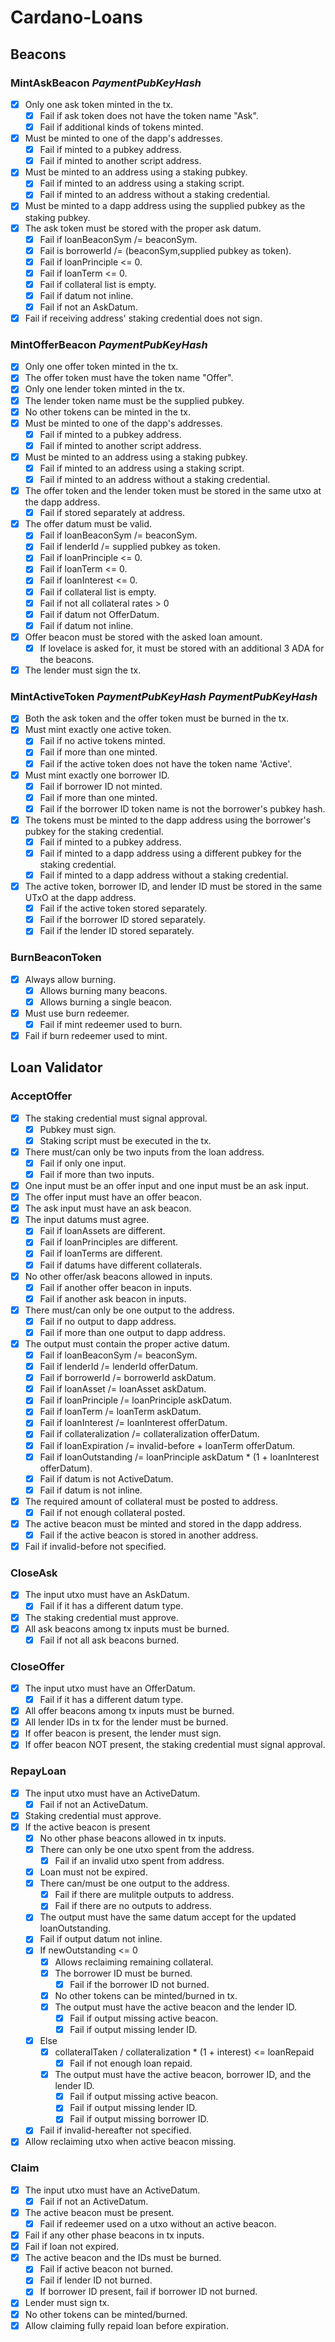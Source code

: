 # Cardano-Loans

## Beacons

### MintAskBeacon *PaymentPubKeyHash*
- [x] Only one ask token minted in the tx.
  - [x] Fail if ask token does not have the token name "Ask".
  - [x] Fail if additional kinds of tokens minted.
- [x] Must be minted to one of the dapp's addresses.
  - [x] Fail if minted to a pubkey address.
  - [x] Fail if minted to another script address.
- [x] Must be minted to an address using a staking pubkey.
  - [x] Fail if minted to an address using a staking script.
  - [x] Fail if minted to an address without a staking credential.
- [x] Must be minted to a dapp address using the supplied pubkey as the staking pubkey.
- [x] The ask token must be stored with the proper ask datum.
  - [x] Fail if loanBeaconSym /= beaconSym.
  - [x] Fail is borrowerId /= (beaconSym,supplied pubkey as token).
  - [x] Fail if loanPrinciple <= 0.
  - [x] Fail if loanTerm <= 0.
  - [x] Fail if collateral list is empty.
  - [x] Fail if datum not inline.
  - [x] Fail if not an AskDatum.
- [x] Fail if receiving address' staking credential does not sign.

### MintOfferBeacon *PaymentPubKeyHash*
- [x] Only one offer token minted in the tx.
- [x] The offer token must have the token name "Offer".
- [x] Only one lender token minted in the tx.
- [x] The lender token name must be the supplied pubkey.
- [x] No other tokens can be minted in the tx.
- [x] Must be minted to one of the dapp's addresses.
  - [x] Fail if minted to a pubkey address.
  - [x] Fail if minted to another script address.
- [x] Must be minted to an address using a staking pubkey.
  - [x] Fail if minted to an address using a staking script.
  - [x] Fail if minted to an address without a staking credential.
- [x] The offer token and the lender token must be stored in the same utxo at the dapp address.
  - [x] Fail if stored separately at address.
- [x] The offer datum must be valid.
  - [x] Fail if loanBeaconSym /= beaconSym.
  - [x] Fail if lenderId /= supplied pubkey as token.
  - [x] Fail if loanPrinciple <= 0.
  - [x] Fail if loanTerm <= 0.
  - [x] Fail if loanInterest <= 0.
  - [x] Fail if collateral list is empty.
  - [x] Fail if not all collateral rates > 0
  - [x] Fail if datum not OfferDatum.
  - [x] Fail if datum not inline.
- [x] Offer beacon must be stored with the asked loan amount.
  - [x] If lovelace is asked for, it must be stored with an additional 3 ADA for the beacons.
- [x] The lender must sign the tx.

### MintActiveToken *PaymentPubKeyHash* *PaymentPubKeyHash*
- [x] Both the ask token and the offer token must be burned in the tx.
- [x] Must mint exactly one active token.
  - [x] Fail if no active tokens minted.
  - [x] Fail if more than one minted.
  - [x] Fail if the active token does not have the token name 'Active'.
- [x] Must mint exactly one borrower ID.
  - [x] Fail if borrower ID not minted.
  - [x] Fail if more than one minted.
  - [x] Fail if the borrower ID token name is not the borrower's pubkey hash.
- [x] The tokens must be minted to the dapp address using the borrower's pubkey for the staking credential.
  - [x] Fail if minted to a pubkey address.
  - [x] Fail if minted to a dapp address using a different pubkey for the staking credential.
  - [x] Fail if minted to a dapp address without a staking credential.
- [x] The active token, borrower ID, and lender ID must be stored in the same UTxO at the dapp address.
  - [x] Fail if the active token stored separately.
  - [x] Fail if the borrower ID stored separately.
  - [x] Fail if the lender ID stored separately.

### BurnBeaconToken
- [x] Always allow burning.
  - [x] Allows burning many beacons.
  - [x] Allows burning a single beacon.
- [x] Must use burn redeemer.
  - [x] Fail if mint redeemer used to burn.
- [x] Fail if burn redeemer used to mint.

## Loan Validator

### AcceptOffer
- [x] The staking credential must signal approval.
  - [x] Pubkey must sign.
  - [x] Staking script must be executed in the tx.
- [x] There must/can only be two inputs from the loan address.
  - [x] Fail if only one input.
  - [x] Fail if more than two inputs.
- [x] One input must be an offer input and one input must be an ask input.
- [x] The offer input must have an offer beacon.
- [x] The ask input must have an ask beacon.
- [x] The input datums must agree.
  - [x] Fail if loanAssets are different.
  - [x] Fail if loanPrinciples are different.
  - [x] Fail if loanTerms are different.
  - [x] Fail if datums have different collaterals.
- [x] No other offer/ask beacons allowed in inputs.
  - [x] Fail if another offer beacon in inputs.
  - [x] Fail if another ask beacon in inputs.
- [x] There must/can only be one output to the address.
  - [x] Fail if no output to dapp address.
  - [x] Fail if more than one output to dapp address.
- [x] The output must contain the proper active datum.
  - [x] Fail if loanBeaconSym /= beaconSym.
  - [x] Fail if lenderId /= lenderId offerDatum.
  - [x] Fail if borrowerId /= borrowerId askDatum.
  - [x] Fail if loanAsset /= loanAsset askDatum.
  - [x] Fail if loanPrinciple /= loanPrinciple askDatum.
  - [x] Fail if loanTerm /= loanTerm askDatum.
  - [x] Fail if loanInterest /= loanInterest offerDatum.
  - [x] Fail if collateralization /= collateralization offerDatum.
  - [x] Fail if loanExpiration /= invalid-before + loanTerm offerDatum.
  - [x] Fail if loanOutstanding /= loanPrinciple askDatum * (1 + loanInterest offerDatum).
  - [x] Fail if datum is not ActiveDatum.
  - [x] Fail if datum is not inline.
- [x] The required amount of collateral must be posted to address.
  - [x] Fail if not enough collateral posted.
- [x] The active beacon must be minted and stored in the dapp address.
  - [x] Fail if the active beacon is stored in another address.
- [x] Fail if invalid-before not specified.

### CloseAsk
- [x] The input utxo must have an AskDatum.
  - [x] Fail if it has a different datum type.
- [x] The staking credential must approve.
- [x] All ask beacons among tx inputs must be burned.
  - [x] Fail if not all ask beacons burned.

### CloseOffer
- [x] The input utxo must have an OfferDatum.
  - [x] Fail if it has a different datum type.
- [x] All offer beacons among tx inputs must be burned.
- [x] All lender IDs in tx for the lender must be burned.
- [x] If offer beacon is present, the lender must sign.
- [x] If offer beacon NOT present, the staking credential must signal approval.

### RepayLoan
- [x] The input utxo must have an ActiveDatum.
  - [x] Fail if not an ActiveDatum.
- [x] Staking credential must approve.
- [x] If the active beacon is present
  - [x] No other phase beacons allowed in tx inputs.
  - [x] There can only be one utxo spent from the address.
    - [x] Fail if an invalid utxo spent from address.
  - [x] Loan must not be expired.
  - [x] There can/must be one output to the address.
    - [x] Fail if there are mulitple outputs to address.
    - [x] Fail if there are no outputs to address.
  - [x] The output must have the same datum accept for the updated loanOutstanding.
  - [x] Fail if output datum not inline.
  - [x] If newOutstanding <= 0
    - [x] Allows reclaiming remaining collateral.
    - [x] The borrower ID must be burned.
      - [x] Fail if the borrower ID not burned.
    - [x] No other tokens can be minted/burned in tx.
    - [x] The output must have the active beacon and the lender ID.
      - [x] Fail if output missing active beacon.
      - [x] Fail if output missing lender ID.
  - [x] Else
    - [x] collateralTaken / collateralization * (1 + interest) <= loanRepaid
      - [x] Fail if not enough loan repaid.
    - [x] The output must have the active beacon, borrower ID, and the lender ID.
      - [x] Fail if output missing active beacon.
      - [x] Fail if output missing lender ID.
      - [x] Fail if output missing borrower ID.
  - [x] Fail if invalid-hereafter not specified.
- [x] Allow reclaiming utxo when active beacon missing.

### Claim
- [x] The input utxo must have an ActiveDatum.
  - [x] Fail if not an ActiveDatum.
- [x] The active beacon must be present.
  - [x] Fail if redeemer used on a utxo without an active beacon.
- [x] Fail if any other phase beacons in tx inputs.
- [x] Fail if loan not expired.
- [x] The active beacon and the IDs must be burned.
  - [x] Fail if active beacon not burned.
  - [x] Fail if lender ID not burned.
  - [x] If borrower ID present, fail if borrower ID not burned.
- [x] Lender must sign tx.
- [x] No other tokens can be minted/burned.
- [x] Allow claiming fully repaid loan before expiration.